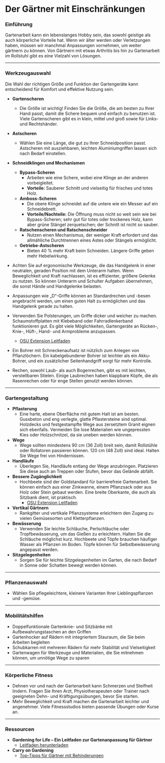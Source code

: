 # Der Gärtner mit Einschränkungen

### Einführung

Gartenarbeit kann ein lebenslanges Hobby sein, das sowohl geistige als auch körperliche Vorteile hat. Wenn wir älter werden oder Verletzungen haben, müssen wir manchmal Anpassungen vornehmen, um weiter gärtnern zu können. Von Gärtnern mit etwas Arthritis bis hin zu Gartenarbeit im Rollstuhl gibt es eine Vielzahl von Lösungen.

---

### Werkzeugauswahl

Die Wahl der richtigen Größe und Funktion der Gartengeräte kann entscheidend für Komfort und effektive Nutzung sein.


- **Gartenscheren**
  - Die Größe ist wichtig! Finden Sie die Größe, die am besten zu Ihrer Hand passt, damit die Schere bequem und einfach zu benutzen ist. Viele Gartenscheren gibt es in klein, mittel und groß sowie für Links- und Rechtshänder.
- **Astscheren**
  - Wählen Sie eine Länge, die gut zu Ihrer Schneidposition passt. Astscheren mit ausziehbaren, leichten Aluminiumgriffen lassen sich nach Bedarf einstellen.
- **Schneidklingen und Mechanismen**
  - **Bypass-Scheren**
    - Arbeiten wie eine Schere, wobei eine Klinge an der anderen vorbeigleitet.
    - **Vorteile:** Sauberer Schnitt und vielseitig für frisches und totes Holz.
  - **Amboss-Scheren**
    - Die obere Klinge schneidet auf die untere wie ein Messer auf ein Schneidebrett.
    - **Vorteile/Nachteile:** Die Öffnung muss nicht so weit sein wie bei Bypass-Scheren; sehr gut für totes oder trockenes Holz, kann aber grüne Stängel zerquetschen; der Schnitt ist nicht so sauber.
  - **Ratschenscheren und Ratschenschneider**
    - Nutzen einen Mechanismus, der weniger Kraft erfordert und das allmähliche Durchtrennen eines Astes oder Stängels ermöglicht.
  - **Getriebe-Astscheren**
    - Bieten 40 % mehr Kraft beim Schneiden. Längere Griffe geben mehr Hebelwirkung.


- Achten Sie auf ergonomische Werkzeuge, die das Handgelenk in einer neutralen, geraden Position mit dem Unterarm halten. Wenn Beweglichkeit und Kraft nachlassen, ist es effizienter, größere Gelenke zu nutzen. So können Unterarm und Schulter Aufgaben übernehmen, die sonst Hände und Handgelenke belasten.
- Anpassungen wie „D“-Griffe können an Standardrechen und -besen angebracht werden, um einen guten Halt zu ermöglichen und das Handgelenk gerade zu halten.
- Verwenden Sie Polsterungen, um Griffe dicker und weicher zu machen. Schaumstoffplatten mit Klebeband oder Fahrradlenkerband funktionieren gut. Es gibt viele Möglichkeiten, Gartengeräte an Rücken-, Knie-, Hüft-, Hand- und Armprobleme anzupassen.  
  - [OSU Extension Leitfaden](https://catalog.extension.oregonstate.edu/sites/catalog/files/project/pdf/em8504.pdf)
- Ein Bohrer mit Schneckenaufsatz ist nützlich zum Anlegen von Pflanzlöchern. Ein kabelgebundener Bohrer ist leichter als ein Akku-Bohrer, und ein zusätzlicher Seitenhandgriff sorgt für mehr Kontrolle.
- Rechen, sowohl Laub- als auch Bogenrechen, gibt es mit leichten, verstellbaren Stielen. Einige Laubrechen haben klappbare Köpfe, die als Rasenrechen oder für enge Stellen genutzt werden können.

---

### Gartengestaltung

- **Pflasterung**
  - Eine harte, ebene Oberfläche mit gutem Halt ist am besten. Gussbeton und eng verlegte, glatte Pflastersteine sind optimal. Holzdecks und festgestampfte Wege aus zersetztem Granit eignen sich ebenfalls. Vermeiden Sie lose Materialien wie ungepressten Kies oder Holzschnitzel, da sie uneben werden können.
- **Wege**
  - Wege sollten mindestens 90 cm (36 Zoll) breit sein, damit Rollstühle oder Rollatoren passieren können. 120 cm (48 Zoll) sind ideal. Halten Sie Wege frei von Hindernissen.
- **Handläufe**
  - Überlegen Sie, Handläufe entlang der Wege anzubringen. Platzieren Sie diese auch an Treppen oder Stufen, bevor das Gelände abfällt.
- **Bessere Zugänglichkeit**
  - Hochbeete sind der Goldstandard für barrierefreie Gartenarbeit. Sie können einfach aus einer Zinkwanne, einem Pflanzsack oder aus Holz oder Stein gebaut werden. Eine breite Oberkante, die auch als Sitzbank dient, ist praktisch.  
    - [OSU Extension Leitfaden](https://catalog.extension.oregonstate.edu/fs270)
- **Vertikal Gärtnern**
  - Rankgitter und vertikale Pflanzsysteme erleichtern den Zugang zu vielen Gemüsesorten und Kletterpflanzen.
- **Bewässerung**
  - Verwenden Sie leichte Schläuche, Perlschläuche oder Tropfbewässerung, um das Gießen zu erleichtern. Halten Sie die Schläuche möglichst kurz. Hochbeete und Töpfe brauchen häufiger Wasser als Pflanzen im Boden. Töpfe können für Selbstbewässerung angepasst werden.
- **Sitzgelegenheiten**
  - Sorgen Sie für leichte Sitzgelegenheiten im Garten, die nach Bedarf in Sonne oder Schatten bewegt werden können.

---

### Pflanzenauswahl

- Wählen Sie pflegeleichtere, kleinere Varianten Ihrer Lieblingspflanzen und -gemüse.

---

### Mobilitätshilfen

- Doppelfunktionale Gartenknie- und Sitzbänke mit Aufbewahrungstaschen an den Griffen
- Gartenhocker auf Rädern mit integriertem Stauraum, die Sie beim Arbeiten begleiten
- Schubkarren mit mehreren Rädern für mehr Stabilität und Vielseitigkeit
- Gartenwagen für Werkzeuge und Materialien, die Sie mitnehmen können, um unnötige Wege zu sparen

---

### Körperliche Fitness

- Dehnen vor und nach der Gartenarbeit kann Schmerzen und Steifheit lindern. Fragen Sie Ihren Arzt, Physiotherapeuten oder Trainer nach geeigneten Dehn- und Kräftigungsübungen, bevor Sie starten.
- Mehr Beweglichkeit und Kraft machen die Gartenarbeit leichter und angenehmer. Viele Fitnessstudios bieten passende Übungen oder Kurse an.

---

### Ressourcen

- **Gardening for Life – Ein Leitfaden zur Gartenanpassung für Gärtner**  
  - [Leitfaden herunterladen](https://s3.wp.wsu.edu/uploads/sites/2079/2015/12/GFL-booklet-complete.pdf)
- **Carry on Gardening**  
  - [Top-Tipps für Gärtner mit Behinderungen](https://www.carryongardening.org.uk/top-tips-for-disabled-gardeners.aspx)
